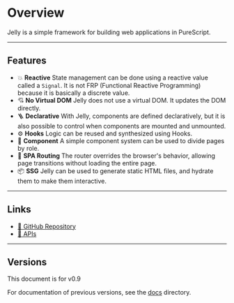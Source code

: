 # Overview

Jelly is a simple framework for building web applications in PureScript.

---

## Features

- 💥 **Reactive**
  State management can be done using a reactive value called a `Signal`. It is not FRP (Functional Reactive Programming) because it is basically a discrete value.
- 💘 **No Virtual DOM**
  Jelly does not use a virtual DOM. It updates the DOM directly.
- 🪜 **Declarative**
  With Jelly, components are defined declaratively, but it is also possible to control when components are mounted and unmounted.
- ⚙️ **Hooks**
  Logic can be reused and synthesized using Hooks.
- 🧱 **Component**
  A simple component system can be used to divide pages by role.
- 🧭 **SPA Routing**
  The router overrides the browser's behavior, allowing page transitions without loading the entire page.
- 📦 **SSG**
  Jelly can be used to generate static HTML files, and hydrate them to make them interactive.

---

## Links

- <a href="https://github.com/yukikurage/purescript-jelly" target="_blank">🐙 GitHub Repository</a>
- <a href="https://pursuit.purescript.org/packages/purescript-jelly" target="_blank">📄 APIs</a>

---

## Versions

This document is for v0.9

For documentation of previous versions, see the [docs](https://github.com/yukikurage/jelly-docs/tree/master/docs) directory.
